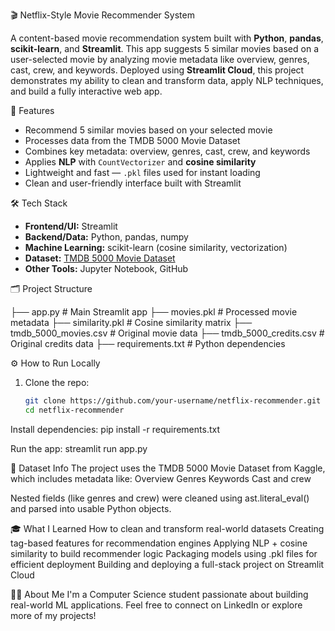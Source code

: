 🎬 Netflix-Style Movie Recommender System

A content-based movie recommendation system built with **Python**, **pandas**, **scikit-learn**, and **Streamlit**. This app suggests 5 similar movies based on a user-selected movie by analyzing movie metadata like overview, genres, cast, crew, and keywords.
Deployed using **Streamlit Cloud**, this project demonstrates my ability to clean and transform data, apply NLP techniques, and build a fully interactive web app.

🧠 Features
- Recommend 5 similar movies based on your selected movie
- Processes data from the TMDB 5000 Movie Dataset
- Combines key metadata: overview, genres, cast, crew, and keywords
- Applies **NLP** with `CountVectorizer` and **cosine similarity**
- Lightweight and fast — `.pkl` files used for instant loading
- Clean and user-friendly interface built with Streamlit


🛠️ Tech Stack

- **Frontend/UI:** Streamlit  
- **Backend/Data:** Python, pandas, numpy  
- **Machine Learning:** scikit-learn (cosine similarity, vectorization)  
- **Dataset:** [TMDB 5000 Movie Dataset](https://www.kaggle.com/datasets/tmdb/tmdb-movie-metadata)  
- **Other Tools:** Jupyter Notebook, GitHub


🗂️ Project Structure

├── app.py # Main Streamlit app
├── movies.pkl # Processed movie metadata
├── similarity.pkl # Cosine similarity matrix
├── tmdb_5000_movies.csv # Original movie data
├── tmdb_5000_credits.csv # Original credits data
├── requirements.txt # Python dependencies

⚙️ How to Run Locally

1. Clone the repo:
   ```bash
   git clone https://github.com/your-username/netflix-recommender.git
   cd netflix-recommender
   
Install dependencies:
pip install -r requirements.txt

Run the app:
streamlit run app.py

📝 Dataset Info
The project uses the TMDB 5000 Movie Dataset from Kaggle, which includes metadata like:
Overview
Genres
Keywords
Cast and crew

Nested fields (like genres and crew) were cleaned using ast.literal_eval() and parsed into usable Python objects.

🎓 What I Learned
How to clean and transform real-world datasets
Creating tag-based features for recommendation engines
Applying NLP + cosine similarity to build recommender logic
Packaging models using .pkl files for efficient deployment
Building and deploying a full-stack project on Streamlit Cloud

🙋‍♀️ About Me
I'm a Computer Science student passionate about building real-world ML applications. Feel free to connect on LinkedIn or explore more of my projects!
